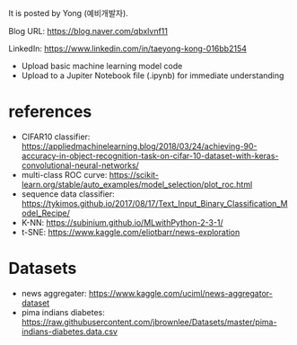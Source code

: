 
It is posted by Yong (예비개발자).

Blog URL: https://blog.naver.com/qbxlvnf11

LinkedIn: https://www.linkedin.com/in/taeyong-kong-016bb2154


- Upload basic machine learning model code
- Upload to a Jupiter Notebook file (.ipynb) for immediate understanding

references
=============

- CIFAR10 classifier:
https://appliedmachinelearning.blog/2018/03/24/achieving-90-accuracy-in-object-recognition-task-on-cifar-10-dataset-with-keras-convolutional-neural-networks/
- multi-class ROC curve:
https://scikit-learn.org/stable/auto_examples/model_selection/plot_roc.html
- sequence data classifier:
https://tykimos.github.io/2017/08/17/Text_Input_Binary_Classification_Model_Recipe/
- K-NN:
https://subinium.github.io/MLwithPython-2-3-1/
- t-SNE:
https://www.kaggle.com/eliotbarr/news-exploration


Datasets
=============

- news aggregater:
https://www.kaggle.com/uciml/news-aggregator-dataset
- pima indians diabetes:
https://raw.githubusercontent.com/jbrownlee/Datasets/master/pima-indians-diabetes.data.csv
